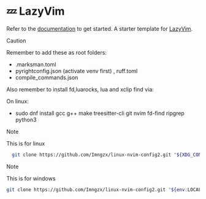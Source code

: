 # 💤 LazyVim

Refer to the [documentation](https://lazyvim.github.io/installation) to get started.
A starter template for [LazyVim](https://github.com/LazyVim/LazyVim).

> [!CAUTION]
> Remember to add these as root folders:

- .marksman.toml
- pyrightconfig.json (activate venv first) , ruff.toml
- compile_commands.json

Also remember to install fd,luarocks, lua and xclip find via:

On linux:

- sudo dnf install gcc g++ make treesitter-cli git nvim fd-find ripgrep python3

> [!NOTE]
> This is for linux

```sh
  git clone https://github.com/Imngzx/linux-nvim-config2.git "${XDG_CONFIG_HOME:-$HOME/.config}"/nvim

```

> [!NOTE]
> This is for windows

```sh
git clone https://github.com/Imngzx/linux-nvim-config2.git "${env:LOCALAPPDATA}\nvim"
```
